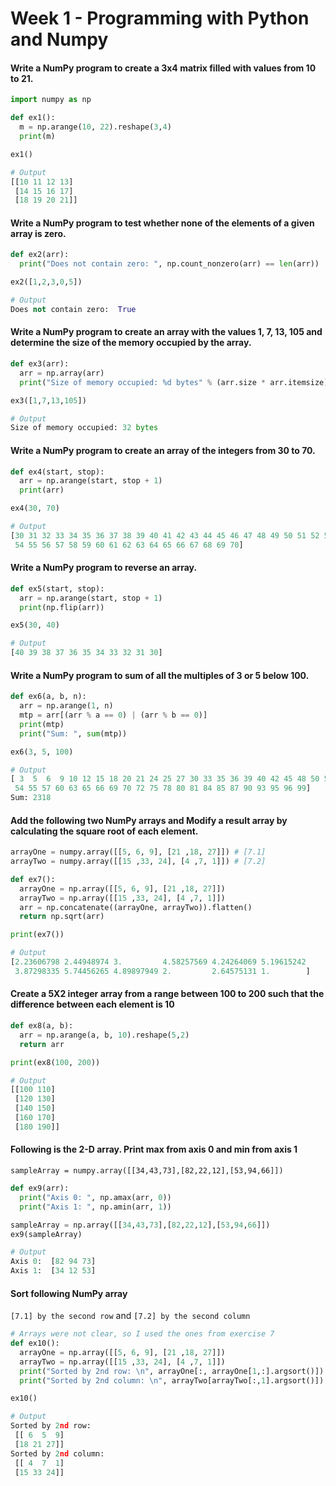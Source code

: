 # Week 1 - Programming with Python and Numpy

#### Write a NumPy program to create a 3x4 matrix filled with values from 10 to 21.

```python
import numpy as np

def ex1():
  m = np.arange(10, 22).reshape(3,4)
  print(m)

ex1()
```
```python
# Output
[[10 11 12 13]
 [14 15 16 17]
 [18 19 20 21]]
```

#### Write a NumPy program to test whether none of the elements of a given array is zero.

```python
def ex2(arr):
  print("Does not contain zero: ", np.count_nonzero(arr) == len(arr))

ex2([1,2,3,0,5])
```
```python
# Output
Does not contain zero:  True
```

#### Write a NumPy program to create an array with the values 1, 7, 13, 105 and determine the size of the memory occupied by the array.

```python
def ex3(arr):
  arr = np.array(arr)
  print("Size of memory occupied: %d bytes" % (arr.size * arr.itemsize))

ex3([1,7,13,105])
```
```python
# Output
Size of memory occupied: 32 bytes
```

#### Write a NumPy program to create an array of the integers from 30 to 70.

```python
def ex4(start, stop):
  arr = np.arange(start, stop + 1)
  print(arr)

ex4(30, 70)
```
```python
# Output
[30 31 32 33 34 35 36 37 38 39 40 41 42 43 44 45 46 47 48 49 50 51 52 53
 54 55 56 57 58 59 60 61 62 63 64 65 66 67 68 69 70]
```

#### Write a NumPy program to reverse an array.

```python
def ex5(start, stop):
  arr = np.arange(start, stop + 1)
  print(np.flip(arr))

ex5(30, 40)
```
```python
# Output
[40 39 38 37 36 35 34 33 32 31 30]
```

#### Write a NumPy program to sum of all the multiples of 3 or 5 below 100.

```python
def ex6(a, b, n):
  arr = np.arange(1, n)
  mtp = arr[(arr % a == 0) | (arr % b == 0)]
  print(mtp)
  print("Sum: ", sum(mtp))

ex6(3, 5, 100)
```
```python
# Output
[ 3  5  6  9 10 12 15 18 20 21 24 25 27 30 33 35 36 39 40 42 45 48 50 51
 54 55 57 60 63 65 66 69 70 72 75 78 80 81 84 85 87 90 93 95 96 99]
Sum: 2318
```

#### Add the following two NumPy arrays and Modify a result array by calculating the square root of each element.

```python
arrayOne = numpy.array([[5, 6, 9], [21 ,18, 27]]) # [7.1]
arrayTwo = numpy.array([[15 ,33, 24], [4 ,7, 1]]) # [7.2]
```
```python
def ex7():
  arrayOne = np.array([[5, 6, 9], [21 ,18, 27]])
  arrayTwo = np.array([[15 ,33, 24], [4 ,7, 1]])
  arr = np.concatenate((arrayOne, arrayTwo)).flatten()
  return np.sqrt(arr)

print(ex7())
```
```python
# Output
[2.23606798 2.44948974 3.         4.58257569 4.24264069 5.19615242
 3.87298335 5.74456265 4.89897949 2.         2.64575131 1.        ]
```

#### Create a 5X2 integer array from a range between 100 to 200 such that the difference between each element is 10

```python
def ex8(a, b):
  arr = np.arange(a, b, 10).reshape(5,2)
  return arr

print(ex8(100, 200))
```
```python
# Output
[[100 110]
 [120 130]
 [140 150]
 [160 170]
 [180 190]]
```
#### Following is the 2-D array. Print max from axis 0 and min from axis 1

`sampleArray = numpy.array([[34,43,73],[82,22,12],[53,94,66]])`

```python
def ex9(arr):
  print("Axis 0: ", np.amax(arr, 0))
  print("Axis 1: ", np.amin(arr, 1))

sampleArray = np.array([[34,43,73],[82,22,12],[53,94,66]])
ex9(sampleArray)
```
```python
# Output
Axis 0:  [82 94 73]
Axis 1:  [34 12 53]
```

#### Sort following NumPy array

`[7.1] by the second row` and `[7.2] by the second column`

```python
# Arrays were not clear, so I used the ones from exercise 7
def ex10():
  arrayOne = np.array([[5, 6, 9], [21 ,18, 27]])
  arrayTwo = np.array([[15 ,33, 24], [4 ,7, 1]])
  print("Sorted by 2nd row: \n", arrayOne[:, arrayOne[1,:].argsort()])
  print("Sorted by 2nd column: \n", arrayTwo[arrayTwo[:,1].argsort()])

ex10()
```
```python
# Output
Sorted by 2nd row:
 [[ 6  5  9]
 [18 21 27]]
Sorted by 2nd column:
 [[ 4  7  1]
 [15 33 24]]
```
